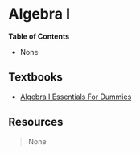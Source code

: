 # Algebra I

**Table of Contents**
- None

## Textbooks

- [Algebra I Essentials For Dummies](books/Algebra-I-Essentials-For-Dummies.pdf)

## Resources

> None 

